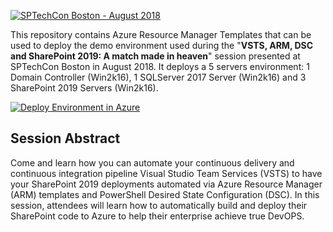 <a href="http://sptechcon.com"><img src="https://github.com/NikCharlebois/Conferences/raw/master/2018%20-%20SPTechCon%20-%20Boston/Resources/Images/SPTechConBoston.png" alt="SPTechCon Boston - August 2018"></a>
<p>This repository contains Azure Resource Manager Templates that can be used to deploy the demo environment used during the "<strong>VSTS, ARM, DSC and SharePoint 2019: A match made in heaven</strong>" session presented at SPTechCon Boston in August 2018. It deploys a 5 servers environment: 1 Domain Controller (Win2k16), 1 SQLServer 2017 Server (Win2k16) and 3 SharePoint 2019 Servers (Win2k16).</p>

<p><a href="https://portal.azure.com/#create/Microsoft.Template/uri/https%3A%2F%2Fraw.githubusercontent.com%2FNikCharlebois%2FConferences%2Fmaster%2F2019%20-%20SPTechCon%20-%20Boston%2FMasterClass%20-%20DSC%20for%20SharePoint%2FSP2019%20-%205%20Servers%2FSharePoint2019%2Fazuredeploy.json"><img src="http://azuredeploy.net/deploybutton.png" alt="Deploy Environment in Azure" /></a>
  
  <h2>Session Abstract</h2>
<p>Come and learn how you can automate your continuous delivery and continuous integration pipeline Visual Studio Team Services (VSTS) to have your SharePoint 2019 deployments automated via Azure Resource Manager (ARM) templates and PowerShell Desired State Configuration (DSC). In this session, attendees will learn how to automatically build and deploy their SharePoint code to Azure to help their enterprise achieve true DevOPS.</p>
